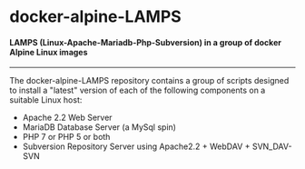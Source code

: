 # docker-alpine-LAMPS
#### LAMPS (Linux-Apache-Mariadb-Php-Subversion) in a group of docker Alpine Linux images

____

The docker-alpine-LAMPS repository contains a group of scripts designed to install a "latest" version of each of the following components on a suitable Linux host:
  - Apache 2.2 Web Server
  - MariaDB Database Server (a MySql spin)
  - PHP 7 or PHP 5 or both
  - Subversion Repository Server using Apache2.2 + WebDAV + SVN_DAV-SVN
  

